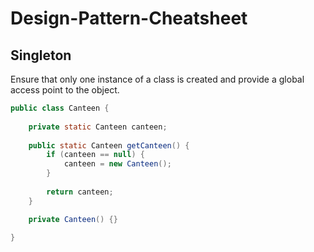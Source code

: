 # Design-Pattern-Cheatsheet
## Singleton
Ensure that only one instance of a class is created and provide a global access point to the object.

```java
public class Canteen {
    
    private static Canteen canteen;
    
    public static Canteen getCanteen() {
        if (canteen == null) {
            canteen = new Canteen();
        }
        
        return canteen;
    }

    private Canteen() {}
    
}
```
